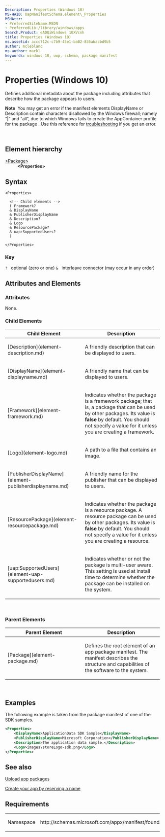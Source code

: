 ```yaml
---
Description: Properties (Windows 10)
MS-HAID: UapManifestSchema.element\_Properties
MSHAttr:
- PreferredSiteName:MSDN
- PreferredLib:/library/windows/apps
Search.Product: eADQiWindows 10XVcnh
title: Properties (Windows 10)
ms.assetid: accc712c-c7b9-45e1-ba02-836abacbd9b5
author: mcleblanc
ms.author: markl
keywords: windows 10, uwp, schema, package manifest
---
```


# Properties (Windows 10)


Defines additional metadata about the package including attributes that describe how the package appears to users.

**Note**  You may get an error if the manifest elements DisplayName or Description contain characters disallowed by the Windows firewall; namely “|” and “all”, due to which Windows fails to create the AppContainer profile for the package . Use this reference for [troubleshooting](https://msdn.microsoft.com/library/windows/desktop/hh973484) if you get an error.

 

## Element hierarchy

<dl>
<dt><a href="element-package.md">&lt;Package&gt;</a></dt>
<dd><b>&lt;Properties&gt;</b></dd>
</dl>

## Syntax

``` syntax
<Properties>

  <!-- Child elements -->
  ( Framework?
  & DisplayName
  & PublisherDisplayName
  & Description?
  & Logo
  & ResourcePackage?
  & uap:SupportedUsers?
  )

</Properties>
```

### Key

`?`   optional (zero or one)
`&`   interleave connector (may occur in any order)

## Attributes and Elements


### Attributes

None.

### Child Elements

<table>
<colgroup>
<col width="50%" />
<col width="50%" />
</colgroup>
<thead>
<tr class="header">
<th>Child Element</th>
<th>Description</th>
</tr>
</thead>
<tbody>
<tr class="odd">
<td>[Description](element-description.md)</td>
<td><p>A friendly description that can be displayed to users.</p></td>
</tr>
<tr class="even">
<td>[DisplayName](element-displayname.md)</td>
<td><p>A friendly name that can be displayed to users.</p></td>
</tr>
<tr class="odd">
<td>[Framework](element-framework.md)</td>
<td><p>Indicates whether the package is a framework package; that is, a package that can be used by other packages. Its value is <strong>false</strong> by default. You should not specify a value for it unless you are creating a framework.</p></td>
</tr>
<tr class="even">
<td>[Logo](element-logo.md)</td>
<td><p>A path to a file that contains an image.</p></td>
</tr>
<tr class="odd">
<td>[PublisherDisplayName](element-publisherdisplayname.md)</td>
<td><p>A friendly name for the publisher that can be displayed to users.</p></td>
</tr>
<tr class="even">
<td>[ResourcePackage](element-resourcepackage.md)</td>
<td><p>Indicates whether the package is a resource package. A resource package can be used by other packages. Its value is <strong>false</strong> by default. You should not specify a value for it unless you are creating a resource.</p></td>
</tr>
<tr class="odd">
<td>[uap:SupportedUsers](element-uap-supportedusers.md)</td>
<td><p>Indicates whether or not the package is multi-user aware. This setting is used at install time to determine whether the package can be installed on the system.</p></td>
</tr>
</tbody>
</table>

 

### Parent Elements

<table>
<colgroup>
<col width="50%" />
<col width="50%" />
</colgroup>
<thead>
<tr class="header">
<th>Parent Element</th>
<th>Description</th>
</tr>
</thead>
<tbody>
<tr class="odd">
<td>[Package](element-package.md)</td>
<td><p>Defines the root element of an app package manifest. The manifest describes the structure and capabilities of the software to the system.</p></td>
</tr>
</tbody>
</table>

 

## Examples

The following example is taken from the package manifest of one of the SDK samples.

```XML
<Properties>
    <DisplayName>ApplicationData SDK Sample</DisplayName>
    <PublisherDisplayName>Microsoft Corporation</PublisherDisplayName>
    <Description>The application data sample.</Description>
    <Logo>images\storeLogo-sdk.png</Logo>
</Properties>
```

## See also

[Upload app packages](https://docs.microsoft.com/en-us/windows/uwp/publish/upload-app-packages)

[Create your app by reserving a name](https://docs.microsoft.com/en-us/windows/uwp/publish/create-your-app-by-reserving-a-name)


## Requirements

<table>
<colgroup>
<col width="50%" />
<col width="50%" />
</colgroup>
<tbody>
<tr class="odd">
<td><p>Namespace</p></td>
<td><p>http://schemas.microsoft.com/appx/manifest/foundation/windows10</p></td>
</tr>
</tbody>
</table>

 

 



